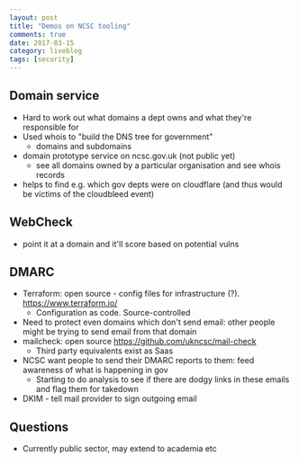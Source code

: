 ```yaml
---
layout: post
title: "Demos on NCSC tooling"
comments: true
date: 2017-03-15
category: liveblog
tags: [security]
---
```


## Domain service

- Hard to work out what domains a dept owns and what they're responsible for
- Used whois to "build the DNS tree for government"
  - domains and subdomains
- domain prototype service on ncsc.gov.uk (not public yet)
  - see all domains owned by a particular organisation and see whois records
- helps to find e.g. which gov depts were on cloudflare (and thus would be
  victims of the cloudbleed event)

## WebCheck

- point it at a domain and it'll score based on potential vulns

## DMARC

- Terraform: open source - config files for infrastructure (?).
  https://www.terraform.io/
  - Configuration as code. Source-controlled
- Need to protect even domains which don't send email: other people might be
  trying to send email from that domain
- mailcheck: open source https://github.com/ukncsc/mail-check
  - Third party equivalents exist as Saas
- NCSC want people to send their DMARC reports to them: feed awareness of
  what is happening in gov
  - Starting to do analysis to see if there are dodgy links in these emails
    and flag them for takedown
- DKIM - tell mail provider to sign outgoing email

## Questions

- Currently public sector, may extend to academia etc

